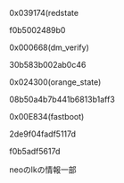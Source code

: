 0x039174(redstate

f0b5002489b0


0x000668(dm_verify)

30b583b002ab0c46


0x024300(orange_state)

08b50a4b7b441b6813b1aff3


0x00E834(fastboot)

2de9f04fadf5117d

f0b5adf5617d




neoのlkの情報一部
